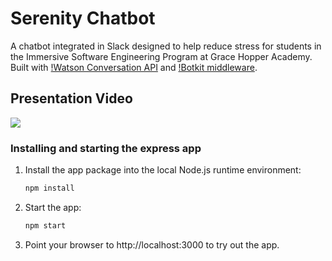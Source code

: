 # Serenity Chatbot 

A chatbot integrated in Slack designed to help reduce stress for students in the Immersive Software Engineering Program at Grace Hopper Academy. Built with [!Watson Conversation API](https://www.ibm.com/watson/developercloud/conversation.html) and [!Botkit middleware](https://github.com/watson-developer-cloud/botkit-middleware).

## Presentation Video

[![](https://img.youtube.com/vi/wM5DAki-R6Q/0.jpg)](https://youtu.be/wM5DAki-R6Q)


### Installing and starting the express app

1. Install the app package into the local Node.js runtime environment:

    ```bash
    npm install
    ```

2. Start the app:

    ```bash
    npm start
    ```

3. Point your browser to http://localhost:3000 to try out the app.
